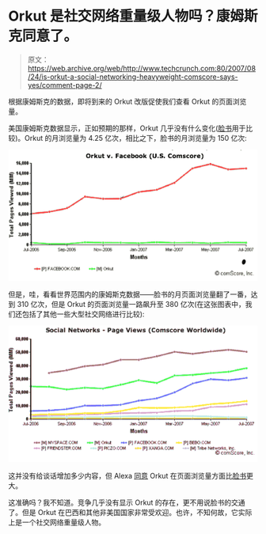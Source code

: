 # Orkut 是社交网络重量级人物吗？康姆斯克同意了。

> 原文：<https://web.archive.org/web/http://www.techcrunch.com:80/2007/08/24/is-orkut-a-social-networking-heavyweight-comscore-says-yes/comment-page-2/>

根据康姆斯克的数据，即将到来的 Orkut 改版促使我们查看 Orkut 的页面浏览量。

美国康姆斯克数据显示，正如预期的那样，Orkut 几乎没有什么变化([脸书](https://web.archive.org/web/20100302210835/http://crunchbase.com/company/facebook)用于比较)。Orkut 的月浏览量为 4.25 亿次，相比之下，脸书的月浏览量为 150 亿次:

![](img/39237831784ea5ff613c2cafd3c04060.png)

但是，哇，看看世界范围内的康姆斯克数据——脸书的月页面浏览量翻了一番，达到 310 亿次，但是 Orkut 的页面浏览量一路飙升至 380 亿次(在这张图表中，我们还包括了其他一些大型社交网络进行比较):

![](img/3bab673ecb0a30db20e87387de0e372a.png)

这并没有给谈话增加多少内容，但 Alexa [同意](https://web.archive.org/web/20100302210835/http://www.alexa.com/data/details/traffic_details?site0=orkut.com&site1=myspace.com&site2=facebook.com&site3=&site4=&y=p&z=3&h=300&w=610&range=3m&size=Medium&url=perfspot.com) Orkut 在页面浏览量方面比[脸书](https://web.archive.org/web/20100302210835/http://www.crunchbase.com/company/facebook)更大。

这准确吗？我不知道。竞争几乎没有显示 Orkut 的存在，更不用说脸书的交通了。但是 Orkut 在巴西和其他非美国国家非常受欢迎。也许，不知何故，它实际上是一个社交网络重量级人物。
